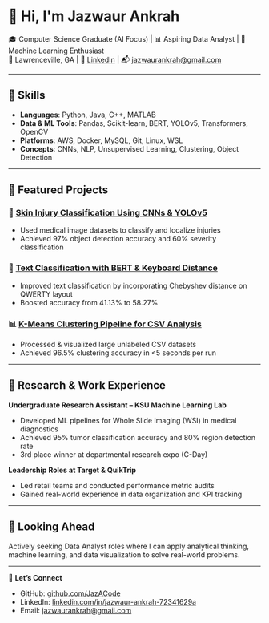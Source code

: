# 👋 Hi, I'm Jazwaur Ankrah

🎓 Computer Science Graduate (AI Focus) | 📊 Aspiring Data Analyst | 🤖 Machine Learning Enthusiast  
📍 Lawrenceville, GA | 🔗 [LinkedIn](https://linkedin.com/in/jazwaurankrah/) | 📬 jazwaurankrah@gmail.com

---

## 🔧 Skills
- **Languages**: Python, Java, C++, MATLAB
- **Data & ML Tools**: Pandas, Scikit-learn, BERT, YOLOv5, Transformers, OpenCV
- **Platforms**: AWS, Docker, MySQL, Git, Linux, WSL
- **Concepts**: CNNs, NLP, Unsupervised Learning, Clustering, Object Detection

---

## 📂 Featured Projects

### 🧠 [Skin Injury Classification Using CNNs & YOLOv5](https://github.com/JazACode)
- Used medical image datasets to classify and localize injuries
- Achieved 97% object detection accuracy and 60% severity classification

### 💬 [Text Classification with BERT & Keyboard Distance](https://github.com/JazACode)
- Improved text classification by incorporating Chebyshev distance on QWERTY layout
- Boosted accuracy from 41.13% to 58.27%

### 📊 [K-Means Clustering Pipeline for CSV Analysis](https://github.com/JazACode)
- Processed & visualized large unlabeled CSV datasets
- Achieved 96.5% clustering accuracy in <5 seconds per run

---

## 🧪 Research & Work Experience

**Undergraduate Research Assistant – KSU Machine Learning Lab**  
- Developed ML pipelines for Whole Slide Imaging (WSI) in medical diagnostics  
- Achieved 95% tumor classification accuracy and 80% region detection rate  
- 3rd place winner at departmental research expo (C-Day)

**Leadership Roles at Target & QuikTrip**  
- Led retail teams and conducted performance metric audits  
- Gained real-world experience in data organization and KPI tracking

---

## 🚀 Looking Ahead
Actively seeking Data Analyst roles where I can apply analytical thinking, machine learning, and data visualization to solve real-world problems.

---

🔗 **Let’s Connect**  
- GitHub: [github.com/JazACode](https://github.com/jazwaurankrah/)  
- LinkedIn: [linkedin.com/in/jazwaur-ankrah-72341629a](https://linkedin.com/in/jazwaurankrah/)  
- Email: jazwaurankrah@gmail.com
